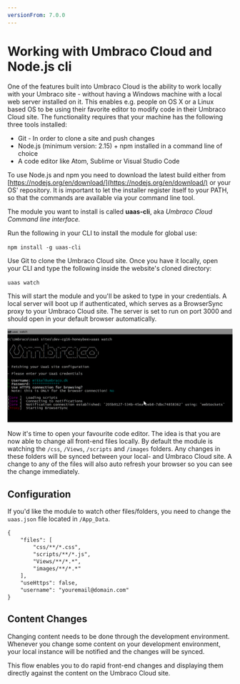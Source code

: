 ```yaml
---
versionFrom: 7.0.0
---
```


# Working with Umbraco Cloud and Node.js cli

One of the features built into Umbraco Cloud is the ability to work locally with your Umbraco site - without having a Windows machine with a local web server installed on it. This enables e.g. people on OS X or a Linux based OS to be using their favorite editor to modify code in their Umbraco Cloud site. The functionality requires that your machine has the following three tools installed:

* Git - In order to clone a site and push changes
* Node.js (minimum version: 2.15) + npm installed in a command line of choice
* A code editor like Atom, Sublime or Visual Studio Code

To use Node.js and npm you need to download the latest build either from [https://nodejs.org/en/download/](https://nodejs.org/en/download/) or your OS' repository. It is important to let the installer register itself to your PATH, so that the commands are available via your command line tool.

The module you want to install is called **uaas-cli**, aka *Umbraco Cloud Command line interface.*

Run the following in your CLI to install the module for global use:

`npm install -g uaas-cli`

Use Git to clone the Umbraco Cloud site. Once you have it locally, open your CLI and type the following inside the website's cloned directory:

`uaas watch`

This will start the module and you'll be asked to type in your credentials. A local server will boot up if authenticated, which serves as a BrowserSync proxy to your Umbraco Cloud site. The server is set to run on port 3000 and should open in your default browser automatically.

![](images/cli-example.png)

Now it's time to open your favourite code editor. The idea is that you are now able to change all front-end files locally. By default the module is watching the `/css`, `/Views`, `/scripts` and `/images` folders. Any changes in these folders will be synced between your local- and Umbraco Cloud site. A change to any of the files will also auto refresh your browser so you can see the change immediately.

## Configuration

If you'd like the module to watch other files/folders, you need to change the `uaas.json` file located in `/App_Data`.

    {
        "files": [
            "css/**/*.css",
            "scripts/**/*.js",
            "Views/**/*.*",
            "images/**/*.*"
        ],
        "useHttps": false,
        "username": "youremail@domain.com"
    }

## Content Changes

Changing content needs to be done through the development environment. Whenever you change some content on your development environment, your local instance will be notified and the changes will be synced.

This flow enables you to do rapid front-end changes and displaying them directly against the content on the Umbraco Cloud site.
